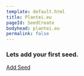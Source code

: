 ```yaml
---
template: default.html
title: Plantei.eu
pageId: SeedCreate
bodyhead: plantei.eu
permalink: false
---
```

<div class="col-md-6 col-md-offset-3 text-center">
	<h3 class="mmb">Lets add your first seed.</h3>
	<div class="actionButtons text-center lmt">
		<a class="btn btn-default btn-lg" href="/addSeed.html">Add Seed</a> 
	</div>
</div>